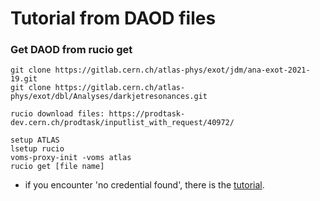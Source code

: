 # Tutorial from DAOD files

### Get DAOD from rucio get
``` terminal
git clone https://gitlab.cern.ch/atlas-phys/exot/jdm/ana-exot-2021-19.git
git clone https://gitlab.cern.ch/atlas-phys/exot/dbl/Analyses/darkjetresonances.git

rucio download files: https://prodtask-dev.cern.ch/prodtask/inputlist_with_request/40972/

setup ATLAS
lsetup rucio
voms-proxy-init -voms atlas
rucio get [file name]
```

- if you encounter 'no credential found', there is the [tutorial](https://www.sdcc.bnl.gov/information/getting-started/user-guide-grid-resources).
